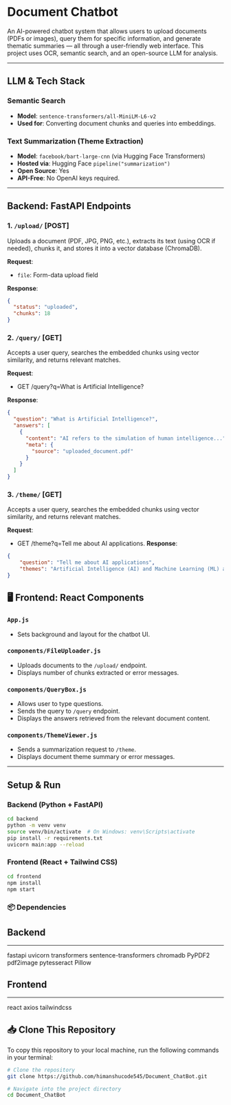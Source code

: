 # Document Chatbot

An AI-powered chatbot system that allows users to upload documents (PDFs or images), query them for specific information, and generate thematic summaries — all through a user-friendly web interface. This project uses OCR, semantic search, and an open-source LLM for analysis.

---

## LLM & Tech Stack

### Semantic Search
- **Model**: `sentence-transformers/all-MiniLM-L6-v2`
- **Used for**: Converting document chunks and queries into embeddings.

### Text Summarization (Theme Extraction)
- **Model**: `facebook/bart-large-cnn` (via Hugging Face Transformers)
- **Hosted via**: Hugging Face `pipeline("summarization")`
- **Open Source**: Yes
- **API-Free**: No OpenAI keys required.

---

##  Backend: FastAPI Endpoints

### 1. `/upload/` [POST]
Uploads a document (PDF, JPG, PNG, etc.), extracts its text (using OCR if needed), chunks it, and stores it into a vector database (ChromaDB).

**Request**:
- `file`: Form-data upload field

**Response**:
```json
{
  "status": "uploaded",
  "chunks": 18
}
```
### 2. `/query/` [GET]
Accepts a user query, searches the embedded chunks using vector similarity, and returns relevant matches.

**Request**:
- GET /query?q=What is Artificial Intelligence?

**Response**:
```json
{
  "question": "What is Artificial Intelligence?",
  "answers": [
    {
      "content": "AI refers to the simulation of human intelligence...",
      "meta": {
        "source": "uploaded_document.pdf"
      }
    }
  ]
}

```

### 3. `/theme/` [GET]
Accepts a user query, searches the embedded chunks using vector similarity, and returns relevant matches.

**Request**:
- GET /theme?q=Tell me about AI applications.
**Response**:
```json
{
    "question": "Tell me about AI applications",
    "themes": "Artificial Intelligence (AI) and Machine Learning (ML) are rapidly transforming industries. These technologies enable machines to learn from data and make intelligent decisions.\nArtificial Intelligence (AI) and Machine Learning (ML) are rapidly transforming industries. These technologies enable machines to learn from data and make"
}

```
## 🖥️ Frontend: React Components

### `App.js`
- Sets background and layout for the chatbot UI.

### `components/FileUploader.js`
- Uploads documents to the `/upload/` endpoint.
- Displays number of chunks extracted or error messages.

### `components/QueryBox.js`
- Allows user to type questions.
- Sends the query to `/query` endpoint.
- Displays the answers retrieved from the relevant document content.

### `components/ThemeViewer.js`
- Sends a summarization request to `/theme`.
- Displays document theme summary or error messages.

---

## Setup & Run

### Backend (Python + FastAPI)

```bash
cd backend
python -m venv venv
source venv/bin/activate  # On Windows: venv\Scripts\activate
pip install -r requirements.txt
uvicorn main:app --reload
```

### Frontend (React + Tailwind CSS)

```bash
cd frontend
npm install
npm start
```


### 📦 Dependencies

## Backend
---
fastapi
uvicorn
transformers
sentence-transformers
chromadb
PyPDF2
pdf2image
pytesseract
Pillow



## Frontend
---
react
axios
tailwindcss


## 📥 Clone This Repository

To copy this repository to your local machine, run the following commands in your terminal:

```bash
# Clone the repository
git clone https://github.com/himanshucode545/Document_ChatBot.git

# Navigate into the project directory
cd Document_ChatBot
